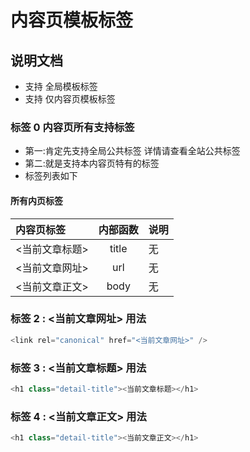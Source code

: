 # 内容页模板标签

## 说明文档

- 支持 全局模板标签
- 支持 仅内容页模板标签

### 标签 0 内容页所有支持标签

- 第一:肯定先支持全局公共标签 详情请查看全站公共标签
- 第二:就是支持本内容页特有的标签
- 标签列表如下

#### 所有内页标签

| 内容页标签     | 内部函数 | 说明 |
| :------------- | :------: | :--- |
| <当前文章标题> |  title   | 无   |
| <当前文章网址> |   url    | 无   |
| <当前文章正文> |   body   | 无   |

### 标签 2 : <当前文章网址> 用法

```C#
<link rel="canonical" href="<当前文章网址>" />
```

### 标签 3 : <当前文章标题> 用法

```C#
<h1 class="detail-title"><当前文章标题></h1>
```

### 标签 4 : <当前文章正文> 用法

```C#
<h1 class="detail-title"><当前文章正文></h1>
```
